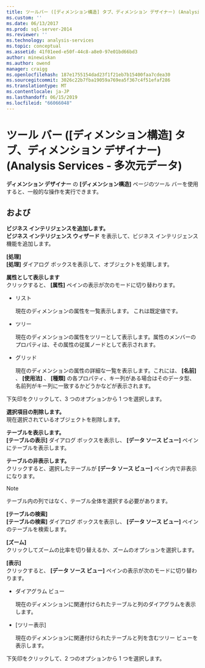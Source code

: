 ```yaml
---
title: ツールバー ([ディメンション構造] タブ、ディメンション デザイナー) (Analysis Services - 多次元データ) |Microsoft Docs
ms.custom: ''
ms.date: 06/13/2017
ms.prod: sql-server-2014
ms.reviewer: ''
ms.technology: analysis-services
ms.topic: conceptual
ms.assetid: 41f01eed-e50f-44c8-a8e0-97e01bd66bd3
author: minewiskan
ms.author: owend
manager: craigg
ms.openlocfilehash: 187e1755154dad23f1f21eb7b15400faa7cdea30
ms.sourcegitcommit: 3026c22b7fba19059a769ea5f367c4f51efaf286
ms.translationtype: MT
ms.contentlocale: ja-JP
ms.lasthandoff: 06/15/2019
ms.locfileid: "66066048"
---
```

# <a name="toolbar-dimension-structure-tab-dimension-designer-analysis-services---multidimensional-data"></a>ツール バー ([ディメンション構造] タブ、ディメンション デザイナー) (Analysis Services - 多次元データ)
  **ディメンション デザイナー** の **[ディメンション構造]** ページのツール バーを使用すると、一般的な操作を実行できます。  
  
## <a name="options"></a>および  
 **ビジネス インテリジェンスを追加します。**  
 **ビジネス インテリジェンス ウィザード** を表示して、ビジネス インテリジェンス機能を追加します。  
  
 **[処理]**  
 **[処理]** ダイアログ ボックスを表示して、オブジェクトを処理します。  
  
 **属性として表示します**  
 クリックすると、 **[属性]** ペインの表示が次のモードに切り替わります。  
  
-   リスト  
  
     現在のディメンションの属性を一覧表示します。 これは既定値です。  
  
-   ツリー  
  
     現在のディメンションの属性をツリーとして表示します。属性のメンバーのプロパティは、その属性の従属ノードとして表示されます。  
  
-   グリッド  
  
     現在のディメンションの属性の詳細な一覧を表示します。これには、 **[名前]** 、 **[使用法]** 、 **[種類]** の各プロパティ、キー列がある場合はそのデータ型、名前列がキー列に一致するかどうかなどが表示されます。  
  
 下矢印をクリックして、3 つのオプションから 1 つを選択します。  
  
 **選択項目の削除します。**  
 現在選択されているオブジェクトを削除します。  
  
 **テーブルを表示します。**  
 **[テーブルの表示]** ダイアログ ボックスを表示し、 **[データ ソース ビュー]** ペインにテーブルを表示します。  
  
 **テーブルの非表示します。**  
 クリックすると、選択したテーブルが **[データ ソース ビュー]** ペイン内で非表示になります。  
  
> [!NOTE]  
>  テーブル内の列ではなく、テーブル全体を選択する必要があります。  
  
 **[テーブルの検索]**  
 **[テーブルの検索]** ダイアログ ボックスを表示し、 **[データ ソース ビュー]** ペインのテーブルを検索します。  
  
 **[ズーム]**  
 クリックしてズームの比率を切り替えるか、ズームのオプションを選択します。  
  
 **[表示]**  
 クリックすると、 **[データ ソース ビュー]** ペインの表示が次のモードに切り替わります。  
  
-   ダイアグラム ビュー  
  
     現在のディメンションに関連付けられたテーブルと列のダイアグラムを表示します。  
  
-   [ツリー表示]  
  
     現在のディメンションに関連付けられたテーブルと列を含むツリー ビューを表示します。  
  
 下矢印をクリックして、2 つのオプションから 1 つを選択します。  
  
  
